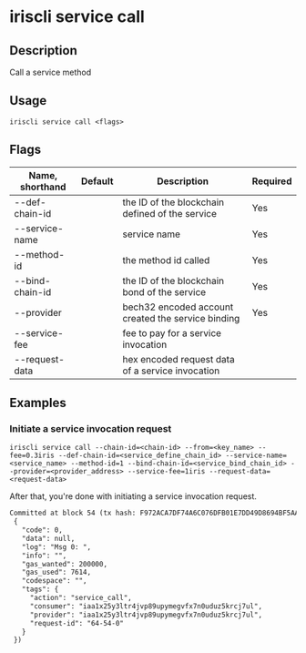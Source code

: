 # iriscli service call 

## Description

Call a service method

## Usage

```
iriscli service call <flags>
```

## Flags

| Name, shorthand       | Default                 | Description                                                  | Required |
| --------------------- | ----------------------- | ------------------------------------------------------------ | -------- |
| --def-chain-id        |                         | the ID of the blockchain defined of the service     |  Yes     |
| --service-name        |                         | service name                                        |  Yes     |
| --method-id           |                         | the method id called                                   |  Yes     |
| --bind-chain-id       |                         | the ID of the blockchain bond of the service        |  Yes     |
| --provider            |                         | bech32 encoded account created the service binding  |  Yes     |
| --service-fee         |                         | fee to pay for a service invocation                 |          |
| --request-data        |                         | hex encoded request data of a service invocation    |          |

## Examples

### Initiate a service invocation request 

```shell
iriscli service call --chain-id=<chain-id> --from=<key_name> --fee=0.3iris --def-chain-id=<service_define_chain_id> --service-name=<service_name> --method-id=1 --bind-chain-id=<service_bind_chain_id> --provider=<provider_address> --service-fee=1iris --request-data=<request-data>
```

After that, you're done with initiating a service invocation request.

```txt
Committed at block 54 (tx hash: F972ACA7DF74A6C076DFB01E7DD49D8694BF5AA1BA25A1F1B875113DFC8857C3, response:
 {
   "code": 0,
   "data": null,
   "log": "Msg 0: ",
   "info": "",
   "gas_wanted": 200000,
   "gas_used": 7614,
   "codespace": "",
   "tags": {
     "action": "service_call",
     "consumer": "iaa1x25y3ltr4jvp89upymegvfx7n0uduz5krcj7ul",
     "provider": "iaa1x25y3ltr4jvp89upymegvfx7n0uduz5krcj7ul",
     "request-id": "64-54-0"
   }
 })
```

